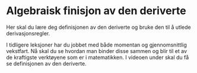 # Algebraisk finisjon av den deriverte


Her skal du lære deg definisjonen av den deriverte og bruke den til å utlede derivasjonsregler.

I tidligere leksjoner har du jobbet med både momentan og gjennomsnittlig vekstfart. Nå skal du se hvordan man binder disse sammen og blir til et av de kraftigste verktøyene som er i matematikken. I videoen under skal du få se definisjonen av den deriverte.

